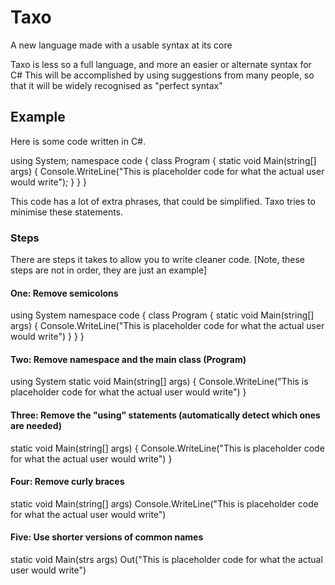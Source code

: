 # Taxo
A new language made with a usable syntax at its core

Taxo is less so a full language, and more an easier or alternate syntax for C#
This will be accomplished by using suggestions from many people, so that it will be widely recognised as "perfect syntax"


## Example
Here is some code written in C#.

using System;
namespace code
{
    class Program
    {
        static void Main(string[] args)
        {
            Console.WriteLine("This is placeholder code for what the actual user would write");
        }
    }
}

This code has a lot of extra phrases, that could be simplified.
Taxo tries to minimise these statements.


### Steps
There are steps it takes to allow you to write cleaner code. [Note, these steps are not in order, they are just an example]

#### One: Remove semicolons

using System
namespace code
{
    class Program
    {
        static void Main(string[] args)
        {
            Console.WriteLine("This is placeholder code for what the actual user would write")
        }
    }
}

#### Two: Remove namespace and the main class (Program)

using System
static void Main(string[] args)
{
    Console.WriteLine("This is placeholder code for what the actual user would write")
}

#### Three: Remove the "using" statements (automatically detect which ones are needed)

static void Main(string[] args)
{
    Console.WriteLine("This is placeholder code for what the actual user would write")
}

#### Four: Remove curly braces

static void Main(string[] args)
    Console.WriteLine("This is placeholder code for what the actual user would write")

#### Five: Use shorter versions of common names

static void Main(strs args)
    Out("This is placeholder code for what the actual user would write")

